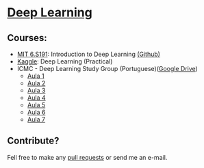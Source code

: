 [Deep Learning](https://en.wikipedia.org/wiki/Deep_learning)
======

## Courses:

* [MIT 6.S191](http://introtodeeplearning.com/): Introduction to Deep Learning [(Github)](https://github.com/aamini/introtodeeplearning_labs)
* [Kaggle](https://www.kaggle.com/learn/deep-learning): Deep Learning (Practical)
* ICMC - Deep Learning Study Group (Portuguese)([Google Drive](https://drive.google.com/drive/folders/1-zA2ox3izQ-99r4xrs5epHDg1lxSzBOH))
   * [Aula 1](https://www.youtube.com/watch?v=quRfTj7Fp40)
   * [Aula 2](https://www.youtube.com/watch?v=tYa5CPLlORc)
   * [Aula 3](https://www.youtube.com/watch?v=jEgWrZcOSQ4)
   * [Aula 4](https://www.youtube.com/watch?v=QGFma2Qv2V4&t=560s)
   * [Aula 5](https://www.youtube.com/watch?v=e2JUGEC8_pc&t=2s)
   * [Aula 6](https://www.youtube.com/watch?v=qS5EEC7N5AY&t=1s)
   * [Aula 7](https://www.youtube.com/watch?v=GkOfr1gC4X4)

## Contribute? 

Fell free to make any [pull requests](https://github.com/rodrigovimieiro/OpenCodes/pulls) or send me an e-mail.



